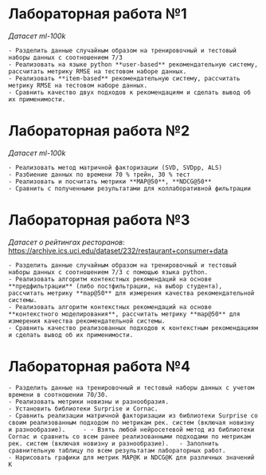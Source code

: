 # Лабораторная работа №1
  _Датасет ml-100k_
  
    - Разделить данные случайным образом на тренировочный и тестовый наборы данных с соотношением 7/3
    - Реализовать на языке python **user-based** рекомендательную систему, рассчитать метрику RMSE на тестовом наборе данных.
    - Реализовать **item-based** рекомендательную систему, рассчитать метрику RMSE на тестовом наборе данных.
    - Сравнить качество двух подходов к рекомендациям и сделать вывод об их применимости.

# Лабораторная работа №2
  _Датасет ml-100k_

    - Реализовать метод матричной факторизации (SVD, SVDpp, ALS)
    - Разбиение данных по времени 70 % трейн, 30 % тест
    - Реализовать и посчитать метрики **MAP@50**, **NDCG@50**
    - Сравнить с полученными результатами для коллаборативной фильтрации

# Лабораторная работа №3
 _Датасет о рейтингах ресторанов_: https://archive.ics.uci.edu/dataset/232/restaurant+consumer+data
 
    - Разделить данные случайным образом на тренировочный и тестовый наборы данных с соотношением 7/3 с помощью языка python. 
    - Реализовать алгоритм контекстных рекомендаций на основе **предфильтрации** (либо постфильтрации, на выбор студента), рассчитать метрику **map@50** для измерения качества рекомендательной системы. 
    - Реализовать алгоритм контекстных рекомендаций на основе **контекстного моделирования**, рассчитать метрику **map@50** для измерения качества рекомендательной системы.  
    - Сравнить качество реализованных подходов к контекстным рекомендациям и сделать вывод об их применимости.

# Лабораторная работа №4
    - Разделить данные на тренировочный и тестовый наборы данных с учетом времени в соотношении 70/30. 
    - Реализовать метрики новизны и разнообразия. 
    - Установить библиотеки Surprise и Cornac. 
    - Сравнить реализации матричной факторизации из библиотеки Surprise со своим реализованным подходом по метрикам рек. систем (включая новизну и разнообразие).     - - Взять любой нейросетевой метод из библиотеки Cornac и сравнить со всем ранее реализованными подходами по метрикам рек. систем (включая новизну и разнообразие).   - Заполнить сравнительную таблицу по всем результатам лабораторных работ.
    - Нарисовать графики для метрик MAP@K и NDCG@K для различных значений K